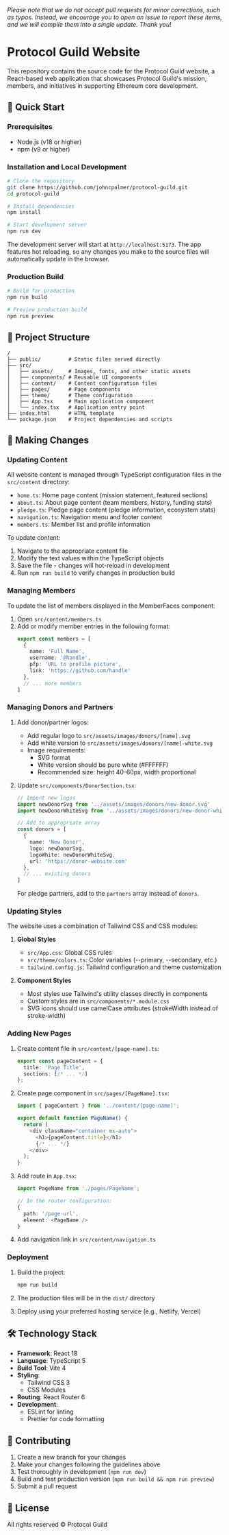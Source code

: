 *Please note that we do not accept pull requests for minor corrections, such as typos. Instead, we encourage you to open an issue to report these items, and we will compile them into a single update. Thank you!*

# Protocol Guild Website

This repository contains the source code for the Protocol Guild website, a React-based web application that showcases Protocol Guild's mission, members, and initiatives in supporting Ethereum core development.

## 🚀 Quick Start

### Prerequisites

- Node.js (v18 or higher)
- npm (v9 or higher)

### Installation and Local Development

```bash
# Clone the repository
git clone https://github.com/johncpalmer/protocol-guild.git
cd protocol-guild

# Install dependencies
npm install

# Start development server
npm run dev
```

The development server will start at `http://localhost:5173`. The app features hot reloading, so any changes you make to the source files will automatically update in the browser.

### Production Build

```bash
# Build for production
npm run build

# Preview production build
npm run preview
```

## 📁 Project Structure

```
/
├── public/         # Static files served directly
├── src/
│   ├── assets/     # Images, fonts, and other static assets
│   ├── components/ # Reusable UI components
│   ├── content/    # Content configuration files
│   ├── pages/      # Page components
│   ├── theme/      # Theme configuration
│   ├── App.tsx     # Main application component
│   └── index.tsx   # Application entry point
├── index.html      # HTML template
└── package.json    # Project dependencies and scripts
```

## 🔧 Making Changes

### Updating Content

All website content is managed through TypeScript configuration files in the `src/content` directory:

- `home.ts`: Home page content (mission statement, featured sections)
- `about.ts`: About page content (team members, history, funding stats)
- `pledge.ts`: Pledge page content (pledge information, ecosystem stats)
- `navigation.ts`: Navigation menu and footer content
- `members.ts`: Member list and profile information

To update content:
1. Navigate to the appropriate content file
2. Modify the text values within the TypeScript objects
3. Save the file - changes will hot-reload in development
4. Run `npm run build` to verify changes in production build

### Managing Members

To update the list of members displayed in the MemberFaces component:

1. Open `src/content/members.ts`
2. Add or modify member entries in the following format:
   ```typescript
   export const members = [
     {
       name: 'Full Name',
       username: '@handle',
       pfp: 'URL to profile picture',
       link: 'https://github.com/handle'
     },
     // ... more members
   ]
   ```

### Managing Donors and Partners

1. Add donor/partner logos:
   - Add regular logo to `src/assets/images/donors/[name].svg`
   - Add white version to `src/assets/images/donors/[name]-white.svg`
   - Image requirements:
     - SVG format
     - White version should be pure white (#FFFFFF)
     - Recommended size: height 40-60px, width proportional

2. Update `src/components/DonorSection.tsx`:
   ```typescript
   // Import new logos
   import newDonorSvg from '../assets/images/donors/new-donor.svg'
   import newDonorWhiteSvg from '../assets/images/donors/new-donor-white.svg'

   // Add to appropriate array
   const donors = [
     {
       name: 'New Donor',
       logo: newDonorSvg,
       logoWhite: newDonorWhiteSvg,
       url: 'https://donor-website.com'
     },
     // ... existing donors
   ]
   ```

   For pledge partners, add to the `partners` array instead of `donors`.

### Updating Styles

The website uses a combination of Tailwind CSS and CSS modules:

1. **Global Styles**
   - `src/App.css`: Global CSS rules
   - `src/theme/colors.ts`: Color variables (--primary, --secondary, etc.)
   - `tailwind.config.js`: Tailwind configuration and theme customization

2. **Component Styles**
   - Most styles use Tailwind's utility classes directly in components
   - Custom styles are in `src/components/*.module.css`
   - SVG icons should use camelCase attributes (strokeWidth instead of stroke-width)

### Adding New Pages

1. Create content file in `src/content/[page-name].ts`:
   ```typescript
   export const pageContent = {
     title: 'Page Title',
     sections: [/* ... */]
   };
   ```

2. Create page component in `src/pages/[PageName].tsx`:
   ```typescript
   import { pageContent } from '../content/[page-name]';
   
   export default function PageName() {
     return (
       <div className="container mx-auto">
         <h1>{pageContent.title}</h1>
         {/* ... */}
       </div>
     );
   }
   ```

3. Add route in `App.tsx`:
   ```typescript
   import PageName from './pages/PageName';
   
   // In the router configuration:
   {
     path: '/page-url',
     element: <PageName />
   }
   ```

4. Add navigation link in `src/content/navigation.ts`

### Deployment

1. Build the project:
   ```bash
   npm run build
   ```

2. The production files will be in the `dist/` directory

3. Deploy using your preferred hosting service (e.g., Netlify, Vercel)

## 🛠 Technology Stack

- **Framework**: React 18
- **Language**: TypeScript 5
- **Build Tool**: Vite 4
- **Styling**: 
  - Tailwind CSS 3
  - CSS Modules
- **Routing**: React Router 6
- **Development**:
  - ESLint for linting
  - Prettier for code formatting

## 🤝 Contributing

1. Create a new branch for your changes
2. Make your changes following the guidelines above
3. Test thoroughly in development (`npm run dev`)
4. Build and test production version (`npm run build && npm run preview`)
5. Submit a pull request

## 📝 License

All rights reserved © Protocol Guild
